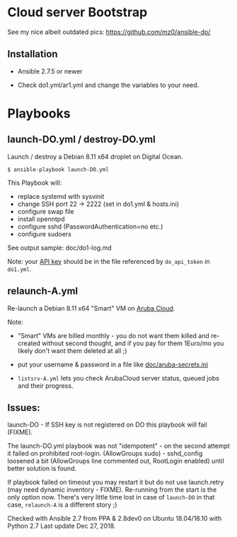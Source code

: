 Cloud server Bootstrap
=======================

See my nice albeit outdated pics: https://github.com/mz0/ansible-do/

Installation
------------

* Ansible 2.7.5 or newer

* Check do1.yml/ar1.yml and change the variables to your need.

Playbooks
=========

launch-DO.yml / destroy-DO.yml
----------

Launch / destroy a Debian 8.11 x64 droplet on Digital Ocean.

```
$ ansible-playbook launch-DO.yml
```

This Playbook will:

- replace systemd with sysvinit
- change SSH port 22 -> 2222 (set in do1.yml & hosts.ini)
- configure swap file
- install openntpd
- configure sshd (PasswordAuthentication=no etc.)
- configure sudoers

See output sample: doc/do1-log.md

Note: your [API key](https://cloud.digitalocean.com/api_access) should be
in the file referenced by `do_api_token` in `do1.yml`.

relaunch-A.yml
----------

Re-launch a Debian 8.11 x64 "Smart" VM on
[Aruba Cloud](https://www.arubacloud.com/vps/virtual-private-server-range.aspx).

Note:

* "Smart" VMs are billed monthly - you do not want them killed and re-created
without second thought, and if you pay for them 1Euro/mo you likely don't want them deleted at all ;)

* put your username & password in a file like [doc/aruba-secrets.ini](doc/aruba-secrets.ini)

* `listsrv-A.yml` lets you check ArubaCloud server status, queued jobs and their progress.

Issues:
-----

launch-DO - If SSH key is not registered on DO this playbook will fail (FIXME).

The launch-DO.yml playbook was not "idempotent" - on the second attempt it failed on prohibited root-login.
(AllowGroups sudo) - sshd_config loosened a bit (AllowGroups line commented out, RootLogin enabled) until better solution is found.

If playbook failed on timeout you may restart it but do not use launch.retry (may need dynamic inventory - FIXME).
Re-running from the start is the only option now.
There's very little time lost in case of `launch-DO` in that case, `relaunch-A` is a different story ;)

Checked with Ansible 2.7 from PPA & 2.8dev0 on Ubuntu 18.04/18.10 with Python 2.7
Last update Dec 27, 2018.
